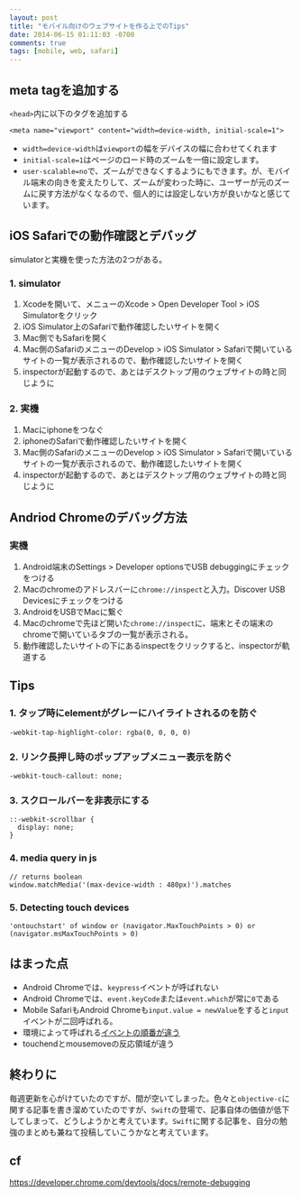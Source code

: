 ```yaml
---
layout: post
title: "モバイル向けのウェブサイトを作る上でのTips"
date: 2014-06-15 01:11:03 -0700
comments: true
tags: [mobile, web, safari]
---
```


## meta tagを追加する
`<head>`内に以下のタグを追加する   

```
<meta name="viewport" content="width=device-width, initial-scale=1">
```

- `width=device-width`は`viewport`の幅をデバイスの幅に合わせてくれます
- `initial-scale=1`はページのロード時のズームを一倍に設定します。
- `user-scalable=no`で、ズームができなくするようにもできます。が、モバイル端末の向きを変えたりして、ズームが変わった時に、ユーザーが元のズームに戻す方法がなくなるので、個人的には設定しない方が良いかなと感じています。

<!--more-->

## iOS Safariでの動作確認とデバッグ
simulatorと実機を使った方法の2つがある。

### 1. simulator

1. Xcodeを開いて、メニューのXcode > Open Developer Tool > iOS Simulatorをクリック
2. iOS Simulator上のSafariで動作確認したいサイトを開く
3. Mac側でもSafariを開く
4. Mac側のSafariのメニューのDevelop > iOS Simulator > Safariで開いているサイトの一覧が表示されるので、動作確認したいサイトを開く
5. inspectorが起動するので、あとはデスクトップ用のウェブサイトの時と同じように

### 2. 実機

1. Macにiphoneをつなぐ
2. iphoneのSafariで動作確認したいサイトを開く
3. Mac側のSafariのメニューのDevelop > iOS Simulator > Safariで開いているサイトの一覧が表示されるので、動作確認したいサイトを開く
4. inspectorが起動するので、あとはデスクトップ用のウェブサイトの時と同じように


## Andriod Chromeのデバッグ方法
### 実機
1. Android端末のSettings > Developer optionsでUSB debuggingにチェックをつける
2. Macのchromeのアドレスバーに`chrome://inspect`と入力。Discover USB Devicesにチェックをつける
3. AndroidをUSBでMacに繋ぐ
4. Macのchromeで先ほど開いた`chrome://inspect`に、端末とその端末のchromeで開いているタブの一覧が表示される。
5. 動作確認したいサイトの下にあるinspectをクリックすると、inspectorが軌道する

## Tips
### 1. タップ時にelementがグレーにハイライトされるのを防ぐ

```
-webkit-tap-highlight-color: rgba(0, 0, 0, 0)
```

### 2. リンク長押し時のポップアップメニュー表示を防ぐ

```
-webkit-touch-callout: none;
```

### 3. スクロールバーを非表示にする

```
::-webkit-scrollbar {
  display: none;
}
```

### 4. media query in js

```
// returns boolean
window.matchMedia('(max-device-width : 480px)').matches
```

### 5. Detecting touch devices

```
'ontouchstart' of window or (navigator.MaxTouchPoints > 0) or (navigator.msMaxTouchPoints > 0)
```


## はまった点
- Android Chromeでは、`keypress`イベントが呼ばれない
- Android Chromeでは、`event.keyCode`または`event.which`が常に`0`である
- Mobile SafariもAndroid Chromeも`input.value = newValue`をすると`input`イベントが二回呼ばれる。
- 環境によって呼ばれる[イベントの順番が違う](http://patrickhlauke.github.io/touch/tests/results/)
- touchendとmousemoveの反応領域が違う

## 終わりに
毎週更新を心がけていたのですが、間が空いてしまった。色々と`objective-c`に関する記事を書き溜めていたのですが、`Swift`の登場で、記事自体の価値が低下してしまって、どうしようかと考えています。`Swift`に関する記事を、自分の勉強のまとめも兼ねて投稿していこうかなと考えています。

## cf
https://developer.chrome.com/devtools/docs/remote-debugging
